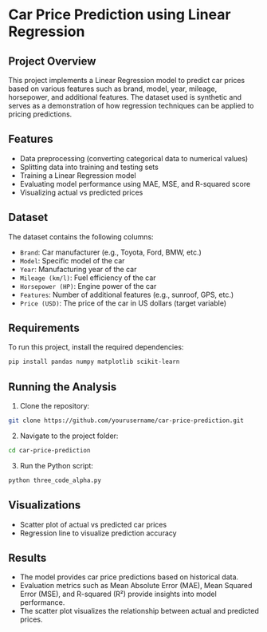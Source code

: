 # Car Price Prediction using Linear Regression

## Project Overview
This project implements a Linear Regression model to predict car prices based on various features such as brand, model, year, mileage, horsepower, and additional features. The dataset used is synthetic and serves as a demonstration of how regression techniques can be applied to pricing predictions.

## Features
- Data preprocessing (converting categorical data to numerical values)
- Splitting data into training and testing sets
- Training a Linear Regression model
- Evaluating model performance using MAE, MSE, and R-squared score
- Visualizing actual vs predicted prices

## Dataset
The dataset contains the following columns:
- `Brand`: Car manufacturer (e.g., Toyota, Ford, BMW, etc.)
- `Model`: Specific model of the car
- `Year`: Manufacturing year of the car
- `Mileage (km/l)`: Fuel efficiency of the car
- `Horsepower (HP)`: Engine power of the car
- `Features`: Number of additional features (e.g., sunroof, GPS, etc.)
- `Price (USD)`: The price of the car in US dollars (target variable)

## Requirements
To run this project, install the required dependencies:
```bash
pip install pandas numpy matplotlib scikit-learn
```

## Running the Analysis
1. Clone the repository:
```bash
git clone https://github.com/yourusername/car-price-prediction.git
```
2. Navigate to the project folder:
```bash
cd car-price-prediction
```
3. Run the Python script:
```bash
python three_code_alpha.py
```

## Visualizations
- Scatter plot of actual vs predicted car prices
- Regression line to visualize prediction accuracy

## Results
- The model provides car price predictions based on historical data.
- Evaluation metrics such as Mean Absolute Error (MAE), Mean Squared Error (MSE), and R-squared (R²) provide insights into model performance.
- The scatter plot visualizes the relationship between actual and predicted prices.

